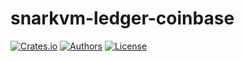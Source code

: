 # snarkvm-ledger-coinbase

[![Crates.io](https://img.shields.io/crates/v/snarkvm-ledger-coinbase.svg?color=neon)](https://crates.io/crates/snarkvm-ledger-coinbase)
[![Authors](https://img.shields.io/badge/authors-Aleo-orange.svg)](https://aleo.org)
[![License](https://img.shields.io/badge/License-Apache%202.0-blue.svg)](./LICENSE.md)
